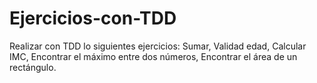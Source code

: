# Ejercicios-con-TDD
Realizar con TDD lo siguientes ejercicios: Sumar, Validad edad, Calcular IMC, Encontrar el máximo entre dos números, Encontrar el área de un rectángulo.
